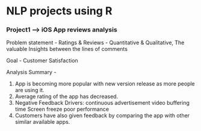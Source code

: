 # NLP projects using R


### Project1 --> iOS App reviews analysis

Problem statement - Ratings & Reviews - Quantitative  & Qualitative, The valuable Insights between the lines of comments

Goal - Customer Satisfaction

Analysis Summary -

1) App is becoming more popular with new version release as more people are using it.
2) Average rating of the app has decreased.
3) Negative Feedback Drivers:
		 continuous advertisement
		 video buffering time
     Screen freeze
     poor performance
4) Customers have also given feedback by comparing the app with other similar available apps.




